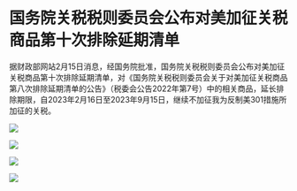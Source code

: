 # 国务院关税税则委员会公布对美加征关税商品第十次排除延期清单

据财政部网站2月15日消息，经国务院批准，国务院关税税则委员会公布对美加征关税商品第十次排除延期清单，对《国务院关税税则委员会关于对美加征关税商品第八次排除延期清单的公告》（税委会公告2022年第7号）中的相关商品，延长排除期限，自2023年2月16日至2023年9月15日，继续不加征我为反制美301措施所加征的关税。

![](https://inews.gtimg.com/newsapp_bt/0/15666654332/1000)

![](https://inews.gtimg.com/newsapp_bt/0/15666654364/1000)

![](https://inews.gtimg.com/newsapp_bt/0/15666654346/1000)

![](https://inews.gtimg.com/newsapp_bt/0/15666658245/1000)

